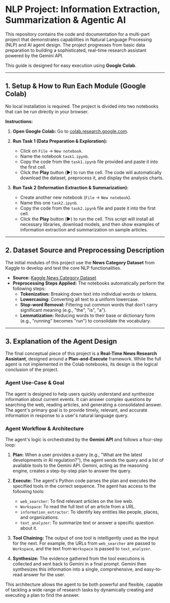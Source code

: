 # NLP Project: Information Extraction, Summarization & Agentic AI

This repository contains the code and documentation for a multi-part project that demonstrates capabilities in Natural Language Processing (NLP) and AI agent design. The project progresses from basic data preparation to building a sophisticated, real-time research assistant powered by the Gemini API.

This guide is designed for easy execution using **Google Colab**.

---

## 1. Setup & How to Run Each Module (Google Colab)

No local installation is required. The project is divided into two notebooks that can be run directly in your browser.

**Instructions:**

1.  **Open Google Colab:** Go to [colab.research.google.com](https://colab.research.google.com).

2.  **Run Task 1 (Data Preparation & Exploration):**
    * Click on `File` -> `New notebook`.
    * Name the notebook `task1.ipynb`.
    * Copy the code from the `task1.ipynb` file provided and paste it into the first cell.
    * Click the **Play** button (▶️) to run the cell. The code will automatically download the dataset, preprocess it, and display the analysis charts.

3.  **Run Task 2 (Information Extraction & Summarization):**
    * Create another new notebook (`File` -> `New notebook`).
    * Name this one `task2.ipynb`.
    * Copy the code from the `task2.ipynb` file and paste it into the first cell.
    * Click the **Play** button (▶️) to run the cell. This script will install all necessary libraries, download models, and then show examples of information extraction and summarization on sample articles.

---

## 2. Dataset Source and Preprocessing Description

The initial modules of this project use the **News Category Dataset** from Kaggle to develop and test the core NLP functionalities.

* **Source:** [Kaggle News Category Dataset](https://www.kaggle.com/datasets/rmisra/news-category-dataset)
* **Preprocessing Steps Applied:** The notebooks automatically perform the following steps:
    * **Tokenization:** Breaking down text into individual words or tokens.
    * **Lowercasing:** Converting all text to a uniform lowercase.
    * **Stop-word Removal:** Filtering out common words that don't carry significant meaning (e.g., "the", "is", "a").
    * **Lemmatization:** Reducing words to their base or dictionary form (e.g., "running" becomes "run") to consolidate the vocabulary.

---

## 3. Explanation of the Agent Design

The final conceptual piece of this project is a **Real-Time News Research Assistant**, designed around a **Plan-and-Execute** framework. While the full agent is not implemented in the Colab notebooks, its design is the logical conclusion of the project.

### Agent Use-Case & Goal

The agent is designed to help users quickly understand and synthesize information about current events. It can answer complex questions by searching the web, reading articles, and generating a consolidated answer. The agent's primary goal is to provide timely, relevant, and accurate information in response to a user's natural language query.

### Agent Workflow & Architecture

The agent's logic is orchestrated by the **Gemini API** and follows a four-step loop:

1.  **Plan:** When a user provides a query (e.g., "What are the latest developments in AI regulation?"), the agent sends the query and a list of available tools to the Gemini API. Gemini, acting as the reasoning engine, creates a step-by-step plan to answer the query.

2.  **Execute:** The agent's Python code parses the plan and executes the specified tools in the correct sequence. The agent has access to the following tools:
    * `web_searcher`: To find relevant articles on the live web.
    * `Workspace`: To read the full text of an article from a URL.
    * `information_extractor`: To identify key entities like people, places, and organizations.
    * `text_analyzer`: To summarize text or answer a specific question about it.

3.  **Tool Chaining:** The output of one tool is intelligently used as the input for the next. For example, the URLs from `web_searcher` are passed to `Workspace`, and the text from `Workspace` is passed to `text_analyzer`.

4.  **Synthesize:** The evidence gathered from the tool executions is collected and sent back to Gemini in a final prompt. Gemini then synthesizes this information into a single, comprehensive, and easy-to-read answer for the user.

This architecture allows the agent to be both powerful and flexible, capable of tackling a wide range of research tasks by dynamically creating and executing a plan to find the answer.
